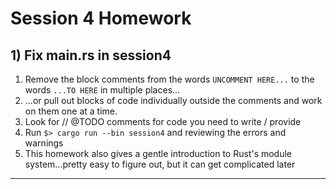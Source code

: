 # Session 4 Homework

## 1) Fix main.rs in session4

1. Remove the block comments from the words `UNCOMMENT HERE...` to the words `...TO HERE` in multiple places...
1. ...or pull out blocks of code individually outside the comments and work on them one at a time.
1. Look for // @TODO comments for code you need to write / provide
1. Run `$> cargo run --bin session4` and reviewing the errors and warnings
1. This homework also gives a gentle introduction to Rust's module system...pretty easy to figure out, but it can get complicated later

---
